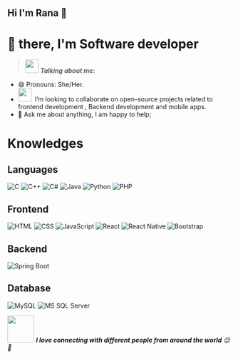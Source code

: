 ## Hi I'm Rana 👋

<!--
**rana-essameldin/rana-essameldin** is a ✨ _special_ ✨ repository because its `README.md` (this file) appears on your GitHub profile.

Here are some ideas to get you started:

- 🔭 I’m currently working on ...
- 🌱 I’m currently learning ...
- 👯 I’m looking to collaborate on ...
- 🤔 I’m looking for help with ...
- 💬 Ask me about ...
- 📫 How to reach me: ...
- 😄 Pronouns: ...
- ⚡ Fun fact: ...
-->
# 🖖 there, I'm  Software developer 




> <img src="https://media.giphy.com/media/ObNTw8Uzwy6KQ/giphy.gif" width="30px">&nbsp;***Talking about me:***

- 😄 Pronouns: She/Her.
- <img src="https://media.giphy.com/media/7TcdtHOCxo3meUvPgj/giphy.gif" width="30px">&nbsp; I’m looking to collaborate on open-source projects related to frontend development , Backend development and mobile apps.
- 💬 Ask me about anything, I am happy to help;
  
#  Knowledges

## Languages
![C](https://img.shields.io/badge/-C-%2300599C?style=flat-square&logo=c&logoColor=ffffff)
![C++](https://img.shields.io/badge/-C++-%2300599C?style=flat-square&logo=c%2B%2B&logoColor=ffffff)
![C#](https://img.shields.io/badge/-C%23-%23239120?style=flat-square&logo=c-sharp&logoColor=ffffff)
![Java](https://img.shields.io/badge/-Java-%23ED8B00?style=flat-square&logo=java&logoColor=ffffff)
![Python](https://img.shields.io/badge/-Python-%233776AB?style=flat-square&logo=python&logoColor=ffffff)
![PHP](https://img.shields.io/badge/-PHP-777BB4?style=flat-square&logo=php&logoColor=ffffff)


## Frontend
![HTML](https://img.shields.io/badge/-HTML-%23E44D27?style=flat-square&logo=html5&logoColor=ffffff)
![CSS](https://img.shields.io/badge/-CSS-%231572B6?style=flat-square&logo=css3)
![JavaScript](https://img.shields.io/badge/-JavaScript-black?style=flat-square&logo=javascript)
![React](https://img.shields.io/badge/-React-%23282C34?style=flat-square&logo=react)
![React Native](https://img.shields.io/badge/-React%20Native-%23282C34?style=flat-square&logo=react)
![Bootstrap](https://img.shields.io/badge/-Bootstrap-563D7C?style=flat-square&logo=bootstrap)


## Backend
![Spring Boot](https://img.shields.io/badge/-Spring%20Boot-%236DB33F?style=flat-square&logo=spring-boot)


## Database
![MySQL](https://img.shields.io/badge/-MySQL-black?style=flat-square&logo=mysql)
![MS SQL Server](http://img.shields.io/badge/-MS%20SQL%20Server-CC2927?style=flat-square&logo=microsoft-sql-server&logoColor=ffffff)


<!--<img alt="Rana's github stats" src="https://github-readme-stats.vercel.app/api?username=rana-essameldin&&show_icons=true&title_color=ffffff&icon_color=bb2acf&text_color=daf7dc&bg_color=151515" >
-->

<img src="https://media.giphy.com/media/LnQjpWaON8nhr21vNW/giphy.gif" width="60"> <em><b>I love connecting with different people from around the world</b> 😊 💜</em>

